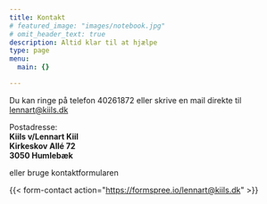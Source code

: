 ```yaml
---
title: Kontakt
# featured_image: "images/notebook.jpg"
# omit_header_text: true
description: Altid klar til at hjælpe
type: page
menu:
  main: {}

---
```



Du kan ringe på telefon 40261872 eller skrive en mail direkte til lennart@kiils.dk


Postadresse:  
**Kiils v/Lennart Kiil    
Kirkeskov Allé 72    
3050 Humlebæk**

eller bruge kontaktformularen

{{< form-contact action="https://formspree.io/lennart@kiils.dk" >}}
